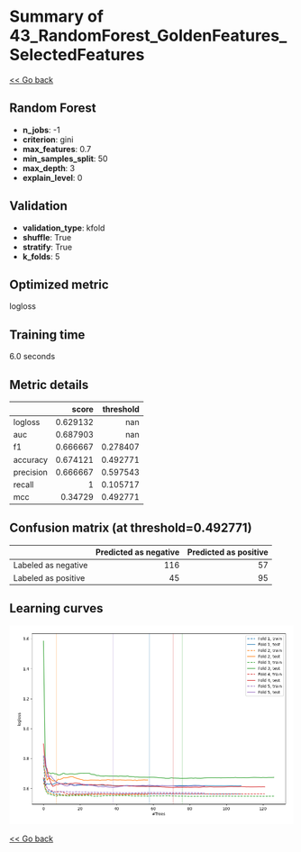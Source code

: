 # Summary of 43_RandomForest_GoldenFeatures_SelectedFeatures

[<< Go back](../README.md)


## Random Forest
- **n_jobs**: -1
- **criterion**: gini
- **max_features**: 0.7
- **min_samples_split**: 50
- **max_depth**: 3
- **explain_level**: 0

## Validation
 - **validation_type**: kfold
 - **shuffle**: True
 - **stratify**: True
 - **k_folds**: 5

## Optimized metric
logloss

## Training time

6.0 seconds

## Metric details
|           |    score |   threshold |
|:----------|---------:|------------:|
| logloss   | 0.629132 |  nan        |
| auc       | 0.687903 |  nan        |
| f1        | 0.666667 |    0.278407 |
| accuracy  | 0.674121 |    0.492771 |
| precision | 0.666667 |    0.597543 |
| recall    | 1        |    0.105717 |
| mcc       | 0.34729  |    0.492771 |


## Confusion matrix (at threshold=0.492771)
|                     |   Predicted as negative |   Predicted as positive |
|:--------------------|------------------------:|------------------------:|
| Labeled as negative |                     116 |                      57 |
| Labeled as positive |                      45 |                      95 |

## Learning curves
![Learning curves](learning_curves.png)

[<< Go back](../README.md)

